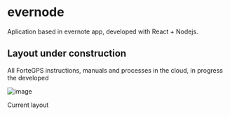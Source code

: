 # evernode
Aplication based in evernote app, developed with React + Nodejs. 


## Layout under construction
All ForteGPS instructions, manuals and processes in the cloud, in progress the developed

![image](https://user-images.githubusercontent.com/12676148/101682198-13d65c00-3a42-11eb-8723-51b84f53842c.png)

Current layout